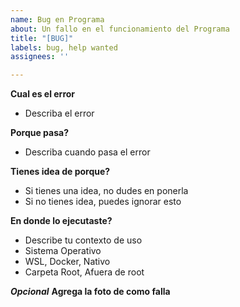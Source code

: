 ```yaml
---
name: Bug en Programa
about: Un fallo en el funcionamiento del Programa
title: "[BUG]"
labels: bug, help wanted
assignees: ''

---
```


**Cual es el error**
- Describa el error

**Porque pasa?**
- Describa cuando pasa el error

**Tienes idea de porque?**
- Si tienes una idea, no dudes en ponerla
- Si no tienes idea, puedes ignorar esto

**En donde lo ejecutaste?**
- Describe tu contexto de uso
 - Sistema Operativo
 -  WSL, Docker, Nativo
 - Carpeta Root, Afuera de root

***Opcional*** **Agrega la foto de como falla**

